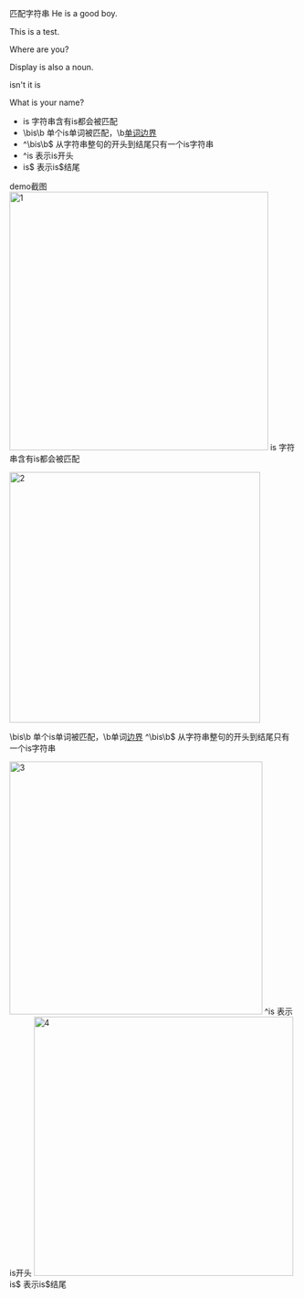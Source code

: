匹配字符串
He is a good boy.

This is a test.

Where are you?

Display is also a noun.

isn't it is

What is your name?


- is       字符串含有is都会被匹配
- \bis\b   单个is单词被匹配，\b[单词边界](https://regexper.com/#%5Cbis%5Cb)
- ^\bis\b$ 从字符串整句的开头到结尾只有一个is字符串
- ^is      表示is开头
- is$      表示is$结尾

demo截图
<img width="453" alt="1" src="https://user-images.githubusercontent.com/20984566/45304816-77b00880-b54b-11e8-8e91-08c57c4e4c7d.PNG">
is 字符串含有is都会被匹配

<img width="439" alt="2" src="https://user-images.githubusercontent.com/20984566/45304850-944c4080-b54b-11e8-8192-42bd16282bd9.PNG">

\bis\b   单个is单词被匹配，\b单词[边界](https://regexper.com/#%5Cbis%5Cb)
^\bis\b$ 从字符串整句的开头到结尾只有一个is字符串

<img width="443" alt="3" src="https://user-images.githubusercontent.com/20984566/45304880-ad54f180-b54b-11e8-8ff0-20d77974816c.PNG">
^is  表示is开头

<img width="454" alt="4" src="https://user-images.githubusercontent.com/20984566/45305054-18062d00-b54c-11e8-974e-f76004b7b294.PNG">
is$  表示is$结尾



